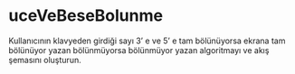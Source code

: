 # uceVeBeseBolunme
Kullanıcının klavyeden girdiği sayı 3’ e ve 5’ e tam bölünüyorsa ekrana tam bölünüyor yazan bölünmüyorsa bölünmüyor yazan algoritmayı ve akış şemasını oluşturun.
